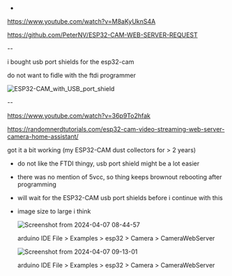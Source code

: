 -
https://www.youtube.com/watch?v=M8aKyUknS4A

https://github.com/PeterNV/ESP32-CAM-WEB-SERVER-REQUEST

--

i bought usb port shields for the esp32-cam

do not want to fidle with the ftdi programmer 

![ESP32-CAM_with_USB_port_shield](https://github.com/ldijkman/async-esp-fs-webserver/assets/45427770/1f628c73-5e1a-4312-91de-dc809e704ced)


--

https://www.youtube.com/watch?v=36p9To2hfak

https://randomnerdtutorials.com/esp32-cam-video-streaming-web-server-camera-home-assistant/



got it a bit working (my ESP32-CAM dust collectors for > 2 years)
- do not like the FTDI thingy, usb port shield might be a lot easier
- there was no mention of 5vcc, so thing keeps brownout rebooting after programming
- will wait for the ESP32-CAM usb port shields before i continue with this
- image size to large i think

  ![Screenshot from 2024-04-07 08-44-57](https://github.com/ldijkman/async-esp-fs-webserver/assets/45427770/6522063b-47a0-4b83-8a2d-d6edd606ca36)


  arduino IDE File > Examples > esp32 > Camera > CameraWebServer

  ![Screenshot from 2024-04-07 09-13-01](https://github.com/ldijkman/async-esp-fs-webserver/assets/45427770/72acb55f-f85e-45e1-abfc-9ea3fbdbe586)


  arduino IDE File > Examples > esp32 > Camera > CameraWebServer
